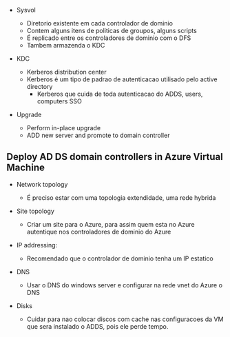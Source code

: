 * Sysvol
  * Diretorio existente em cada controlador de dominio
  * Contem alguns itens de politicas de groupos, alguns scripts
  * É replicado entre os controladores de dominio com o DFS
  * Tambem armazenda o KDC
 
* KDC
  * Kerberos distribution center
  * Kerberos é um tipo de padrao de autenticacao utilisado pelo active directory
    * Kerberos que cuida de toda autenticacao do ADDS, users, computers SSO  

* Upgrade
  * Perform in-place upgrade
  * ADD new server and promote to domain controller

## Deploy AD DS domain controllers in Azure Virtual Machine

* Network topology
  * É preciso estar com uma topologia extendidade, uma rede hybrida
 
* Site topology
  * Criar um site para o Azure, para assim quem esta no Azure autentique nos controladores de dominio do Azure

* IP addressing:
  * Recomendado que o controlador de dominio tenha um IP estatico
 
* DNS
  * Usar o DNS do windows server e configurar na rede vnet do Azure o DNS
 
* Disks
  * Cuidar para nao colocar discos com cache nas configuracoes da VM que sera instalado o ADDS, pois ele perde tempo.
